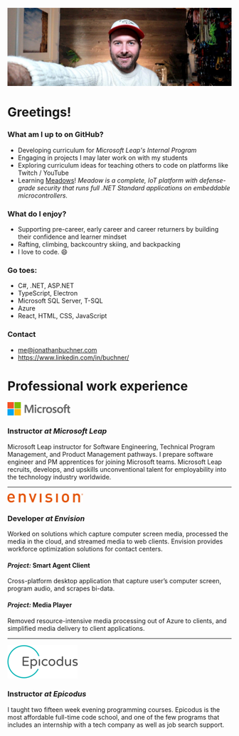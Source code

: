 
<!-- **JonathanBuchner/JonathanBuchner** is a ✨ _special_ ✨ repository because its `README.md` (this file) appears on your GitHub profile. -->

![Microsoft](./img/banner.jpg)

# Greetings!
### What am I up to on GitHub?
- Developing curriculum for *Microsoft Leap's Internal Program* 
- Engaging in projects I may later work on with my students
- Exploring curriculum ideas for teaching others to code on platforms like Twitch / YouTube
- Learning [Meadows](https://www.wildernesslabs.co/)!  *Meadow is a complete, IoT platform with defense-grade security that runs full .NET Standard applications on embeddable microcontrollers.*

### What do I enjoy?
- Supporting pre-career, early career and career returners by building their confidence and learner mindset
- Rafting, climbing, backcountry skiing, and backpacking
- I love to code. :smile:

### Go toes:
- C#, .NET, ASP.NET
- TypeScript, Electron
- Microsoft SQL Server, T-SQL
- Azure
- React, HTML, CSS, JavaScript

### Contact
- me@jonathanbuchner.com
- https://www.linkedin.com/in/buchner/

# Professional work experience

![Microsoft](./img/microsoft.png)
### Instructor *at Microsoft Leap*

Microsoft Leap instructor for Software Engineering, Technical Program Management, and Product Management pathways. I prepare software engineer and PM apprentices for joining Microsoft teams.  Microsoft Leap recruits, develops, and upskills unconventional talent for employability into the technology industry worldwide.

---

![Envision](./img/envision.png)
### Developer *at Envision*

Worked on solutions which capture computer screen media, processed the media in the cloud, and streamed media to web clients.  Envision provides workforce optimization solutions for contact centers.

#### *Project:* Smart Agent Client
Cross-platform desktop application that capture user’s computer screen, program audio, and scrapes bi-data.


#### *Project:* Media Player
Removed resource-intensive media processing out of Azure to clients, and simplified media delivery to client applications. 

---

![Epicodus](./img/epicodus.png)
### Instructor *at Epicodus*

I taught two fifteen week evening programming courses.  Epicodus is the most affordable full-time code school, and one of the few programs that includes an internship with a tech company as well as job search support.


